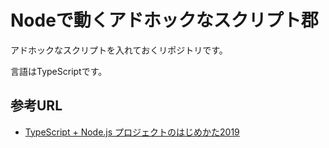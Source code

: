 # Nodeで動くアドホックなスクリプト郡

アドホックなスクリプトを入れておくリポジトリです。  

言語はTypeScriptです。

## 参考URL

- [TypeScript + Node.js プロジェクトのはじめかた2019](https://qiita.com/notakaos/items/3bbd2293e2ff286d9f49)